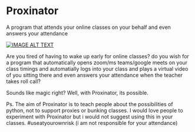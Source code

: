 # Proxinator
A program that attends your online classes on your behalf and even answers your attendance


[![IMAGE ALT TEXT](http://img.youtube.com/vi/yOdYyUKl_HE/0.jpg)](http://www.youtube.com/watch?v=yOdYyUKl_HE "Proxinator")

Are you tired of having to wake up early for online classes? do you wish for a program that automatically opens zoom/ms teams/google meets on your class timings and automatially logs into your class and plays a virtual video of you sitting there and even answers your attendance when the teacher takes roll call?

Sounds like magic right? Well, with Proxinator, its possible.

Ps. The aim of Proxinator is to teach people about the possibilities of python, not to support proxies or bunking classes. I would love people to experiment with Proxinator but i would not suggest using this in your classes. #useatyourownrisk (i am not responsible for your attendance)  
